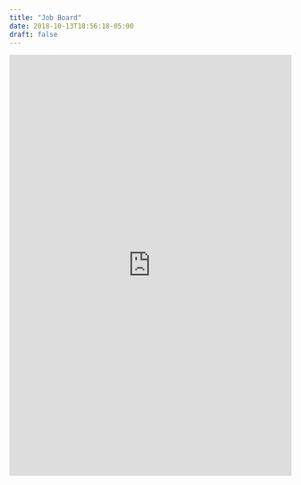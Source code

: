 ```yaml
---
title: "Job Board"
date: 2018-10-13T18:56:18-05:00
draft: false
---
```


<iframe title="Client Iframe Example" width="100%" height="750" src="https://s3.amazonaws.com/tech-jobs-list/index.html" style="border:none">
</iframe>
